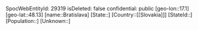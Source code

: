 ﻿---
location: [48.13,17.1]
type: City
tags:
- geo/City

---
SpocWebEntityId: 29319
isDeleted: false
confidential: public
[geo-lon::17.1]
[geo-lat::48.13]
[name::Bratislava]
[State::]
[Country::[[Slovakia]]]
[StateId::]
[Population::]
[Unknown::]

